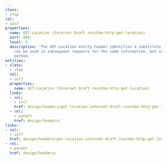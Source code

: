 ```yaml
---
class:
- stop
rel:
- self
properties:
  name: GET-Location (Internet Draft reschke-http-get-location)
  sort: 499
  level: 3
  description: 'The GET-Location entity header identifies a substitute resource that
    can be used in subsequent requests for the same information, but using the GET
    method. '
entities:
- class:
  - stop
  rel:
  - self
  properties:
    name: GET-Location (Internet Draft reschke-http-get-location)
  links:
  - rel:
    - self
    href: design/headers/get-location-internet-draft-reschke-http-get-location.md
  - rel:
    - parent
    href: design/headers/
links:
- rel:
  - self
  href: design/headers/get-location-internet-draft-reschke-http-get-location.md
- rel:
  - parent
  href: design/headers/
...
```

